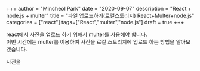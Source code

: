 +++
author = "Mincheol Park"
date = "2020-09-07"
description = "React + node.js + multer"
title = "파일 업로드하기(로컬스토리지) React+Multer+node.js"
categories = ["react"]
tags=["React","multer","node.js"]
draft = true
+++

react에서 사진을 업로드 하기 위해서 multer를 사용해야 합니다.  
이번 시간에는 multer를 이용하여 사진을 로컬 스토리지에 업로드 하는 방법을 알아보겠습니다.

사진을
